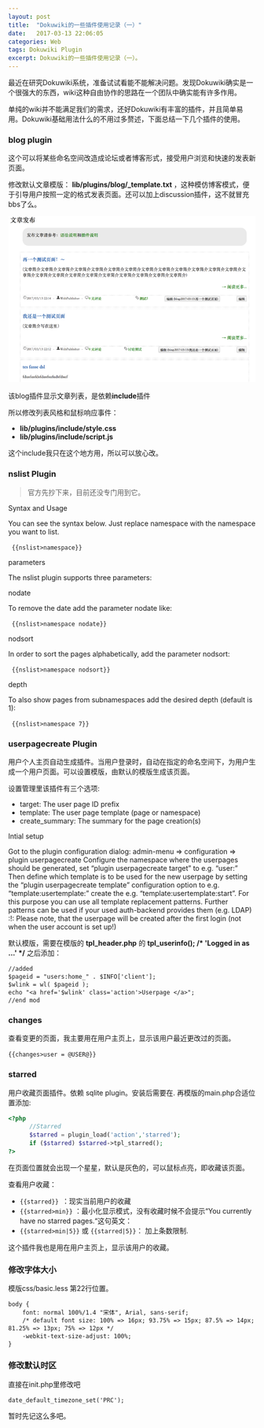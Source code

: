```yaml
---
layout: post
title:  "Dokuwiki的一些插件使用记录（一）"
date:   2017-03-13 22:06:05
categories: Web
tags: Dokuwiki Plugin
excerpt: Dokuwiki的一些插件使用记录（一）。
---
```


最近在研究Dokuwiki系统，准备试试看能不能解决问题。发现Dokuwiki确实是一个很强大的东西，wiki这种自由协作的思路在一个团队中确实能有许多作用。

单纯的wiki并不能满足我们的需求，还好Dokuwiki有丰富的插件，并且简单易用。Dokuwiki基础用法什么的不用过多赘述，下面总结一下几个插件的使用。


### blog plugin

这个可以将某些命名空间改造成论坛或者博客形式，接受用户浏览和快速的发表新页面。

修改默认文章模版： **lib/plugins/blog/_template.txt** ，这种模仿博客模式，便于引导用户按照一定的格式发表页面。还可以加上discussion插件，这不就冒充bbs了么。

![](/images/posts/Snip20170313_3.png)

该blog插件显示文章列表，是依赖**include**插件

所以修改列表风格和鼠标响应事件：

  * **lib/plugins/include/style.css**
  * **lib/plugins/include/script.js**

这个include我只在这个地方用，所以可以放心改。

### nslist Plugin

>官方先抄下来，目前还没专门用到它。

Syntax and Usage

You can see the syntax below. Just replace namespace with the namespace you want to list.

<code> \{\{nslist>namespace\}\} </code>

parameters

The nslist plugin supports three parameters:

nodate

To remove the date add the parameter nodate like:

<code> \{\{nslist>namespace nodate\}\} </code>

nodsort

In order to sort the pages alphabetically, add the parameter nodsort:

<code> \{\{nslist>namespace nodsort\}\} </code>

depth

To also show pages from subnamespaces add the desired depth (default is 1):

<code> \{\{nslist>namespace 7\}\} </code>




### userpagecreate Plugin

用户个人主页自动生成插件。当用户登录时，自动在指定的命名空间下，为用户生成一个用户页面。可以设置模版，由默认的模版生成该页面。

设置管理里该插件有三个选项:

  * target: The user page ID prefix
  * template: The user page template (page or namespace)
  * create_summary: The summary for the page creation(s)

Intial setup

Got to the plugin configuration dialog: admin-menu ⇒ configuration ⇒ plugin userpagecreate
Configure the namespace where the userpages should be generated, set “plugin userpagecreate target” to e.g. “user:”
Then define which template is to be used for the new userpage by setting the “plugin userpagecreate template” configuration option to e.g. “template:usertemplate:”
create the e.g. “template:usertemplate:start”. For this purpose you can use all template replacement patterns.
Further patterns can be used if your used auth-backend provides them (e.g. LDAP)
:!: Please note, that the userpage will be created after the first login (not when the user account is set up!)

默认模版，需要在模版的 **tpl_header.php** 的  __tpl_userinfo(); /* 'Logged in as ...' */__ 之后添加：

```
//added
$pageid = "users:home_" . $INFO['client'];
$wlink = wl( $pageid );
echo "<a href='$wlink' class='action'>Userpage </a>";
//end mod
```

### changes

查看变更的页面，我主要用在用户主页上，显示该用户最近更改过的页面。

<code>\{\{changes>user = @USER@\}\}</code>

### starred

用户收藏页面插件。依赖 sqlite plugin。安装后需要在. 再模版的main.php合适位置添加:

```php
<?php
      //Starred
      $starred = plugin_load('action','starred');
      if ($starred) $starred->tpl_starred();
?>
```
在页面位置就会出现一个星星，默认是灰色的，可以鼠标点亮，即收藏该页面。

查看用户收藏：

  *  <code>\{\{starred\}\} </code>：现实当前用户的收藏
  *  <code>\{\{starred>min\}\}</code> ：最小化显示模式，没有收藏时候不会提示“You currently have no starred pages.“这句英文： 
  *  <code>\{\{starred>min|5\}\}</code> 或 <code>\{\{starred|5\}\}</code>： 加上条数限制.

这个插件我也是用在用户主页上，显示该用户的收藏。

### 修改字体大小
模版css/basic.less  第22行位置。

```
body {
    font: normal 100%/1.4 "宋体", Arial, sans-serif;
    /* default font size: 100% => 16px; 93.75% => 15px; 87.5% => 14px; 81.25% => 13px; 75% => 12px */
    -webkit-text-size-adjust: 100%;
}
```

### 修改默认时区

直接在init.php里修改吧

```
date_default_timezone_set('PRC');
```

暂时先记这么多吧。





